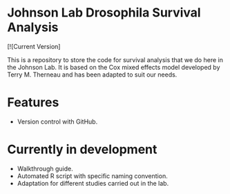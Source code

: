 # Johnson Lab Drosophila Survival Analysis

[![Current Version]

This is a repository to store the code for survival analysis that we do here in the Johnson Lab. It is based on the Cox mixed effects model developed by Terry M. Therneau and has been adapted to suit our needs.

# Features

- Version control with GitHub.

# Currently in development
- Walkthrough guide.
- Automated R script with specific naming convention.
- Adaptation for different studies carried out in the lab. 
